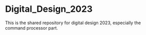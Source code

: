 # Digital_Design_2023
This is the shared repository for digital design 2023, especially the command processor part.
